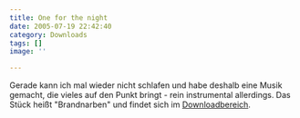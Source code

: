 ```yaml
---
title: One for the night
date: 2005-07-19 22:42:40
category: Downloads
tags: []
image: ''

---
```


Gerade kann ich mal wieder nicht schlafen und habe deshalb eine Musik gemacht, die vieles auf den Punkt bringt - rein instrumental allerdings. Das Stück heißt "Brandnarben" und findet sich im [Downloadbereich](/downloads).

